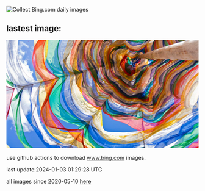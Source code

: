 ![Collect Bing.com daily images](https://github.com/counter2015/bing-daily-images/workflows/Collect%20Bing.com%20daily%20images/badge.svg)
## lastest image:
![](images/BhutanSolstice.jpg)

use github actions to download www.bing.com images.

last update:2024-01-03 01:29:28 UTC

all images since 2020-05-10 [here](https://github.com/counter2015/bing-daily-images/tree/master/images) 

